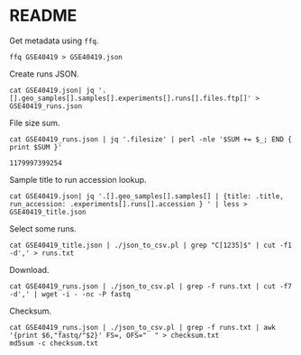 # README

Get metadata using `ffq`.

```console
ffq GSE40419 > GSE40419.json
```

Create runs JSON.

```console
cat GSE40419.json| jq '.[].geo_samples[].samples[].experiments[].runs[].files.ftp[]' > GSE40419_runs.json
```

File size sum.

```console
cat GSE40419_runs.json | jq '.filesize' | perl -nle '$SUM += $_; END { print $SUM }'
```
```
1179997399254
```

Sample title to run accession lookup.

```console
cat GSE40419.json| jq '.[].geo_samples[].samples[] | {title: .title, run_accession: .experiments[].runs[].accession } ' | less > GSE40419_title.json
```

Select some runs.

```console
cat GSE40419_title.json | ./json_to_csv.pl | grep "C[1235]$" | cut -f1 -d',' > runs.txt
```

Download.

```console
cat GSE40419_runs.json | ./json_to_csv.pl | grep -f runs.txt | cut -f7 -d',' | wget -i - -nc -P fastq
```

Checksum.

```console
cat GSE40419_runs.json | ./json_to_csv.pl | grep -f runs.txt | awk '{print $6,"fastq/"$2}' FS=, OFS="  " > checksum.txt
md5sum -c checksum.txt
```
